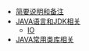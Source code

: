 * [简要说明和备注](default.md)
* [JAVA语言和JDK相关](j-language.md)
    * [IO](j-language-io.md)
* [JAVA常用类库相关](j-lib.md)
